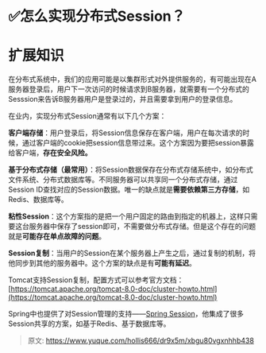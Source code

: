 # ✅怎么实现分布式Session？


# 扩展知识

在分布式系统中，我们的应用可能是以集群形式对外提供服务的，有可能出现在A服务器登录后，用户下一次访问的时候请求到B服务器，就需要有一个分布式的Sesssion来告诉B服务器用户是登录过的，并且需要拿到用户的登录信息。

在业内，实现分布式Session通常有以下几个方案：

**客户端存储**：用户登录后，将Session信息保存在客户端，用户在每次请求的时候，通过客户端的cookie把session信息带过来。这个方案因为要把session暴露给客户端，**存在安全风险。**

**基于分布式存储（最常用）**：将Session数据保存在分布式存储系统中，如分布式文件系统、分布式数据库等。不同服务器可以共享同一个分布式存储，通过Session ID查找对应的Session数据。唯一的缺点就是**需要依赖第三方存储**，如Redis、数据库等。

**粘性Session**：这个方案指的是把一个用户固定的路由到指定的机器上，这样只需要这台服务器中保存了session即可，不需要做分布式存储。但是这个存在的问题就是**可能存在单点故障的问题**。

**Session复制**：当用户的Session在某个服务器上产生之后，通过复制的机制，将他同步到其他的服务器中。这个方案的缺点是有**可能有延迟**。

Tomcat支持Session复制，配置方式可以参考官方文档：[https://tomcat.apache.org/tomcat-8.0-doc/cluster-howto.html](https://tomcat.apache.org/tomcat-8.0-doc/cluster-howto.html)

Spring中也提供了对Session管理的支持——[Spring Session](https://docs.spring.io/spring-session/reference/index.html)，他集成了很多Session共享的方案，如基于Redis、基于数据库等。






> 原文: <https://www.yuque.com/hollis666/dr9x5m/xbgu80vgxnhhb438>